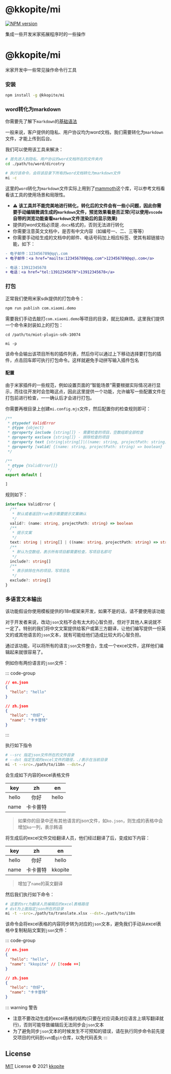 # @kkopite/mi

[![NPM version](https://img.shields.io/npm/v/@kkopite/mi?color=a1b858&label=)](https://www.npmjs.com/package/@kkopite/mi)

集成一些开发米家拓展程序时的一些操作

# @kkopite/mi

米家开发中一些常见操作命令行工具

### 安装

```bash
npm install -g @kkopite/mi
```


### word转化为markdown

你需要先了解下`markdown`的[基础语法](https://www.runoob.com/markdown/md-tutorial.html)

一般来说，客户提供的隐私、用户协议均为word文档，我们需要转化为`markdown`文件，才能上传到后台。

我们可以使用该工具来解决：

```bash
# 首先进入到隐私、用户协议的word文档所在的文件夹内
cd ./path/to/word/dircotry

# 执行该命令，会将该目录下所有的word文档转化为markdown文件
mi -c
```

这里的`word`转化为`markdown`文件实际上用到了[mammoth](https://www.npmjs.com/package/mammoth)这个库，可以参考文档看看该工具的使用场景和局限性。


- :warning: __该工具并不能完美地进行转化，转化后的文件会有一些小问题，因此你需要手动编辑微调生成的`markdown`文件，预览效果看是否正常(可以使用`vscode`自带的浏览功能查看`markdown`文件渲染后的显示效果)__
- 提供的word文档必须是`.docx`格式的，否则无法进行转化
- 你需要注意英文文档中，是否有中文内容（如编号一、二、三等等）
- 你需要手动给生成的文档中的邮件、电话号码加上相应标签、使其有超链接功能，如下：

```diff
- 电子邮件：123456789@qq\.com
+ 电子邮件：<a href="mailto:123456789@qq.com">123456789@qq\.com</a>

- 电话：13912345678
+ 电话：<a href="tel:13912345678">13912345678</a>
```

### 打包

正常我们使用米家sdk提供的打包命令：

```bash
npm run publish com.xiaomi.demo
```

需要我们手动去敲打`com.xiaomi.demo`等项目的目录，就比较麻烦。这里我们提供一个命令来封装如上的打包：

```base
cd /path/to/miot-plugin-sdk-10074

mi -p
```

该命令会输出该项目所有的插件列表，然后你可以通过上下移动选择要打包的插件，点击回车即可执行打包命令。这样就避免手动拼写输入插件包名

#### 配置

由于米家插件的一些规范，例如设置页面的“智能场景”需要根据实际情况进行显示，而往往开发时会忽略这点，因此这里提供一个功能，允许编写一些配置文件在打包前进行检查，一一确认后才会进行打包。

你需要再根目录上创建`mi.config.mjs`文件，然后配置你的检查规则即可：

```js
/**
 * @typedef ValidError
 * @type {object}
 * @property include {string[]} - 需要检查的项目，空数组即全部检查
 * @property excluce {string[]} - 排除检查的项目
 * @property text {string|string[]|((name: string, projectPath: string) => string|string[])} - 错误提示
 * @property [valid] {(name: string, projectPath: string) => boolean}
 */

/**
 * @type {ValidError[]}
 */
export default [

]
```

规则如下：

```ts
interface ValidError {
  /**
   * 默认或者返回true表示需要提示文案确认
   */
  valid?: (name: string, projectPath: string) => boolean
  /**
   * 提示文案
   */
  text: string | string[] | ((name: string, projectPath: string) => string | string[])
  /**
   * 默认为空数组，表示所有项目都需要检查，写项目名即可
   */
  include?: string[]
  /**
   * 表示排除在外的项目，写项目名
   */
  exclude?: string[]
}
```

### 多语言文本输出

该功能假设你使用模板提供的i18n框架来开发，如果不是的话，请不要使用该功能

对于开发者来说，改动`json`文档不会有太大的心智负担，但对于其他人来说就不一定了。特别的我们将中文文案提供给客户或第三方翻译，让他们编写提供一份英文的或其他语言的`json`文本，就有可能给他们造成比较大的心智负担。

通过该功能，可以将所有的语言`json`文件整合，生成一个excel文件，这样他们编辑起来就很容易了。

例如你有两份语言的`json`文件：

::: code-group

```json [./path/to/i17n/en.json]
// en.json
{
  "hello": "hello"
}
```

```json [./path/to/i18n/zh.json]
// zh.json
{
  "hello": "你好",
  "name": "卡卡普特"
}
```
:::

执行如下指令

```bash
# --src 指定json文件所在的文件目录
# --dst 指定生成的excel文件的路径，./表示在当前目录
mi -t --src=./path/to/i18n --dst=./
```

会生成如下内容的excel表格文件

|key|zh|en|
|:--:|:--:|:--:|
|hello|你好|hello|
|name|卡卡普特||

> 如果你的目录中还有其他语言的json文件，如`ko.json`，则生成的表格中会增加`ko`一列，表示韩语

将生成后的excel文件交给翻译人员，他们经过翻译了后，变成如下内容：

|key|zh|en|
|:--:|:--:|:--:|
|hello|你好|hello|
|name|卡卡普特|kkopite|

> 增加了`name`的英文翻译

然后我们执行如下命令：

```bash
# 这里的src为翻译人员编辑后的excel表格路径
# dst为上面指定json所在的目录
mi -t --src=./path/to/translate.xlsx --dst=./path/to/i18n
```

该命令会将excel表格的内容同步转为对应的`json`文本，避免我们手动从excel表格中复制粘贴文案到`json`文件：

::: code-group

```json [./path/to/i18n/en.json]
// en.json
{
  "hello": "hello",
  "name": "kkopite" // [!code ++]
}
```

```json [./path/to/i18n/zh.json]
// zh.json
{
  "hello": "你好",
  "name": "卡卡普特"
}
```

::: warning 警告
- 注意不要改动生成的excel表格的结构(只要在对应词条对应语言上填写翻译就行)，否则可能导致编辑后无法同步会`json`文本
- 为了避免同步`json`文本的时候发生不可预知的错误，请在执行同步命令前先提交项目的代码到`svn`或`git`仓库，以免代码丢失
:::


## License

[MIT](./LICENSE) License © 2021 [kkopite](https://github.com/action-hong)
